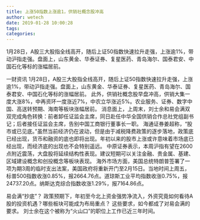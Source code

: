 ```yaml
---
title: 上涨50指数上涨逾1，供销社概念股冲高
author: wetech
date: 2019-01-28 10:00:28
tags: 
categories: 
---
```

1月28日，A股三大股指全线高开，随后上证50指数快速拉升走强，上涨逾1%，带动沪指走强。盘面上，山东黄金、华泰证券、复星医药、青岛海尔、国泰君安、中国石化等标的涨幅居前。
<!-- more -->
一财资讯
1月28日，A股三大股指全线高开，随后上证50指数快速拉升走强，上涨逾1%，带动沪指走强。盘面上，山东黄金、华泰证券、复星医药、青岛海尔、国泰君安、中国石化等标的涨幅居前。
此外，供销社概念股早盘冲高，供销大集一度大涨8%，中再资环一度涨近7%，中农立华涨近5%。农业服务、证券、数字中国、高送转预期、海南等板块涨幅居前。
消息面上，上周末，刘士余和易会满双双完成角色转换：前者卸任证监会主席，同日赴任中华全国供销合作总社党组副书记；后者接任证监会主席，告别中国工商银行董事长一职。
海通证券姜超称，“股市或已见底。”虽然当前经济仍在波动，但是由于减税降费政策的逐步落地，政策底已经出现，货币和融资的底也即将出现。年初以来的股市上涨或许意味着市场底已经出现，而经济底的出现也不会特别遥远。
中原证券表示，本周沪指有望在2600点附近震荡，大盘股将延续结构性表现。建议短期可以关注金融、贵金属、基建、区域建设概念和创投概念等板块表现。
海外市场方面，美国总统特朗普签署了一项为期3周的临时支出法案，美国政府将重新开门至2月15日。当地时间上周五，标普500指数收涨0.85%，报2664.76点。道琼斯工业平均指数收涨0.75%，报24737.20点。纳斯达克综合指数收涨1.29%，报7164.86点。
 
 
易会满“抄底”？
政策预期下，年初至今北上资金强势净流入，外资究竟如何看待A股的投资机遇？哪些板块可能成为布局重点？
这些要求，如今都成了对易会满的要求。
刘士余在这个被称为“火山口”的职位上工作已近三年时间。
